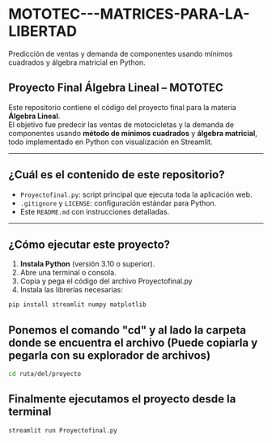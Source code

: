 # MOTOTEC---MATRICES-PARA-LA-LIBERTAD
Predicción de ventas y demanda de componentes usando mínimos cuadrados y álgebra matricial en Python.

## Proyecto Final Álgebra Lineal – MOTOTEC

Este repositorio contiene el código del proyecto final para la materia **Álgebra Lineal**.  
El objetivo fue predecir las ventas de motocicletas y la demanda de componentes usando **método de mínimos cuadrados** y **álgebra matricial**, todo implementado en Python con visualización en Streamlit.

---

## ¿Cuál es el contenido de este repositorio?

- `Proyectofinal.py`: script principal que ejecuta toda la aplicación web.
- `.gitignore` y `LICENSE`: configuración estándar para Python.
- Este `README.md` con instrucciones detalladas.

---

## ¿Cómo ejecutar este proyecto?

1. **Instala Python** (versión 3.10 o superior).
2. Abre una terminal o consola.
3. Copia y pega el código del archivo Proyectofinal.py
4. Instala las librerías necesarias:

```bash
pip install streamlit numpy matplotlib
```

## Ponemos el comando "cd" y al lado la carpeta donde se encuentra el archivo (Puede copiarla y pegarla con su explorador de archivos)
```bash
cd ruta/del/proyecto 
```

## Finalmente ejecutamos el proyecto desde la terminal
```bash
streamlit run Proyectofinal.py
```
